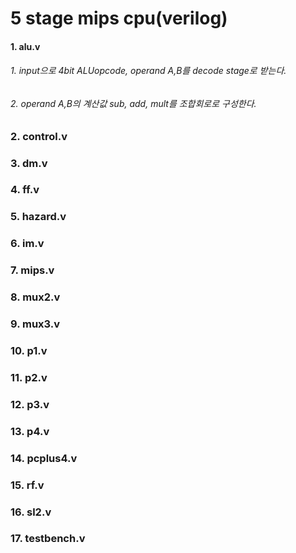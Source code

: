 # 5 stage mips cpu(verilog)
#### 1. alu.v
###### 1. input으로 4bit ALUopcode,  operand A,B를 decode stage로 받는다.
###### 2. operand A,B의 계산값 sub, add, mult를 조합회로로 구성한다.
######
### 2. control.v
### 3. dm.v
### 4. ff.v
### 5. hazard.v
### 6. im.v
### 7. mips.v
### 8. mux2.v
### 9. mux3.v
### 10. p1.v
### 11. p2.v
### 12. p3.v
### 13. p4.v
### 14. pcplus4.v
### 15. rf.v
### 16. sl2.v
### 17. testbench.v 
<!--stackedit_data:
eyJoaXN0b3J5IjpbLTQwMDg0Njc0NSw2NDE5Mjc5MzgsLTIwND
cwNTI2MjddfQ==
-->